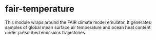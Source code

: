 # fair-temperature

This module wraps around the FAIR climate model emulator. It generates samples of global mean surface air temperature and ocean heat content under prescribed emissions trajectories.
